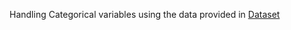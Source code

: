 Handling Categorical variables using the data provided in [Dataset](https://www.kaggle.com/c/cat-in-the-dat-ii)